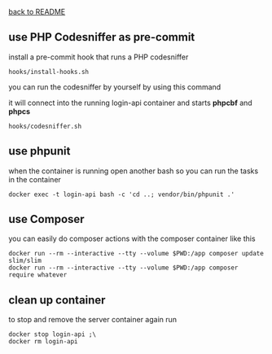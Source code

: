 [back to README](../README.md)

## use PHP Codesniffer as pre-commit

install a pre-commit hook that runs a PHP codesniffer
```
hooks/install-hooks.sh
```

you can run the codesniffer by yourself by using this command

it will connect into the running login-api container and starts **phpcbf** and **phpcs**
```
hooks/codesniffer.sh

```


## use phpunit

when the container is running open another bash so you can run the tasks in the container
```
docker exec -t login-api bash -c 'cd ..; vendor/bin/phpunit .'
```

## use Composer
you can easily do composer actions with the composer container like this
```
docker run --rm --interactive --tty --volume $PWD:/app composer update slim/slim
docker run --rm --interactive --tty --volume $PWD:/app composer require whatever
```


## clean up container
to stop and remove the server container again run
```
docker stop login-api ;\
docker rm login-api
```
